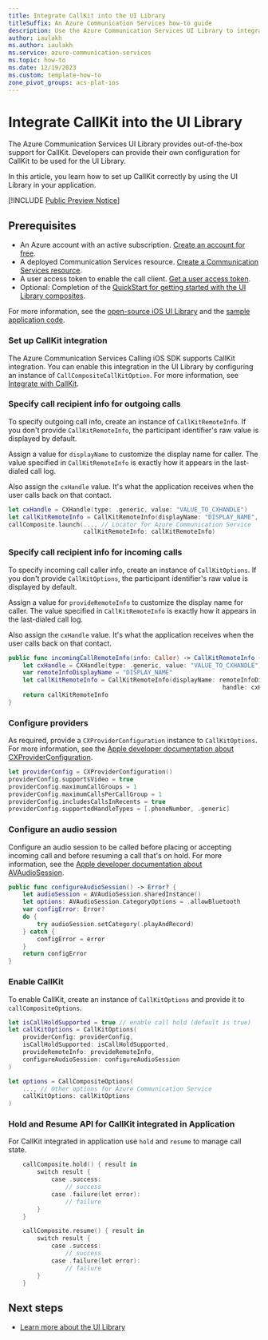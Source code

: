 ```yaml
---
title: Integrate CallKit into the UI Library
titleSuffix: An Azure Communication Services how-to guide
description: Use the Azure Communication Services UI Library to integrate CallKit.
author: iaulakh
ms.author: iaulakh
ms.service: azure-communication-services
ms.topic: how-to 
ms.date: 12/19/2023
ms.custom: template-how-to
zone_pivot_groups: acs-plat-ios
---
```


# Integrate CallKit into the UI Library

The Azure Communication Services UI Library provides out-of-the-box support for CallKit. Developers can provide their own configuration for CallKit to be used for the UI Library.

In this article, you learn how to set up CallKit correctly by using the UI Library in your application.

[!INCLUDE [Public Preview Notice](../../includes/public-preview-include.md)]

## Prerequisites

- An Azure account with an active subscription. [Create an account for free](https://azure.microsoft.com/free/?WT.mc_id=A261C142F).
- A deployed Communication Services resource. [Create a Communication Services resource](../../quickstarts/create-communication-resource.md).
- A user access token to enable the call client. [Get a user access token](../../quickstarts/identity/access-tokens.md).
- Optional: Completion of the [QuickStart for getting started with the UI Library composites](../../quickstarts/ui-library/get-started-composites.md).

For more information, see the [open-source iOS UI Library](https://github.com/Azure/communication-ui-library-ios) and the [sample application code](https://github.com/Azure-Samples/communication-services-ios-quickstarts/tree/main/ui-calling).

### Set up CallKit integration

The Azure Communication Services Calling iOS SDK supports CallKit integration. You can enable this integration in the UI Library by configuring an instance of `CallCompositeCallKitOption`. For more information, see [Integrate with CallKit](../calling-sdk/callkit-integration.md).

### Specify call recipient info for outgoing calls

To specify outgoing call info, create an instance of `CallKitRemoteInfo`. If you don't provide `CallKitRemoteInfo`, the participant identifier's raw value is displayed by default.

Assign a value for `displayName` to customize the display name for caller. The value specified in `CallKitRemoteInfo` is exactly how it appears in the last-dialed call log.

Also assign the `cxHandle` value. It's what the application receives when the user calls back on that contact.

```swift
let cxHandle = CXHandle(type: .generic, value: "VALUE_TO_CXHANDLE")
let callKitRemoteInfo = CallKitRemoteInfo(displayName: "DISPLAY_NAME", handle: cxHandle)
callComposite.launch(..., // Locator for Azure Communication Service
                     callKitRemoteInfo: callKitRemoteInfo)
```

### Specify call recipient info for incoming calls

To specify incoming call caller info, create an instance of `CallKitOptions`. If you don't provide `CallKitOptions`, the participant identifier's raw value is displayed by default.

Assign a value for `provideRemoteInfo` to customize the display name for caller. The value specified in `CallKitRemoteInfo` is exactly how it appears in the last-dialed call log.

Also assign the `cxHandle` value. It's what the application receives when the user calls back on that contact.

```swift
public func incomingCallRemoteInfo(info: Caller) -> CallKitRemoteInfo {
    let cxHandle = CXHandle(type: .generic, value: "VALUE_TO_CXHANDLE")
    var remoteInfoDisplayName = "DISPLAY_NAME"
    let callKitRemoteInfo = CallKitRemoteInfo(displayName: remoteInfoDisplayName,
                                                            handle: cxHandle)
    return callKitRemoteInfo
}
```

### Configure providers

As required, provide a `CXProviderConfiguration` instance to `CallKitOptions`. For more information, see the [Apple developer documentation about CXProviderConfiguration](https://developer.apple.com/documentation/callkit/cxproviderconfiguration).

```swift
let providerConfig = CXProviderConfiguration()
providerConfig.supportsVideo = true
providerConfig.maximumCallGroups = 1
providerConfig.maximumCallsPerCallGroup = 1
providerConfig.includesCallsInRecents = true
providerConfig.supportedHandleTypes = [.phoneNumber, .generic]
```

### Configure an audio session

Configure an audio session to be called before placing or accepting incoming call and before resuming a call that's on hold. For more information, see the [Apple developer documentation about AVAudioSession](https://developer.apple.com/documentation/avfaudio/avaudiosession).

```swift
public func configureAudioSession() -> Error? {
    let audioSession = AVAudioSession.sharedInstance()
    let options: AVAudioSession.CategoryOptions = .allowBluetooth
    var configError: Error?
    do {
        try audioSession.setCategory(.playAndRecord)
    } catch {
        configError = error
    }
    return configError
}
```

### Enable CallKit

To enable CallKit, create an instance of `CallKitOptions` and provide it to `callCompositeOptions`.

```swift
let isCallHoldSupported = true // enable call hold (default is true)
let callKitOptions = CallKitOptions(
    providerConfig: providerConfig,
    isCallHoldSupported: isCallHoldSupported,
    provideRemoteInfo: provideRemoteInfo,
    configureAudioSession: configureAudioSession
)

let options = CallCompositeOptions(
    ..., // Other options for Azure Communication Service
    callKitOptions: callKitOptions
)
```

### Hold and Resume API for CallKit integrated in Application

For CallKit integrated in application use `hold` and `resume` to manage call state.

```kotlin
    callComposite.hold() { result in
        switch result {
            case .success:
                // success
            case .failure(let error):
                // failure
        }
    }

    callComposite.resume() { result in
        switch result {
            case .success:
                // success
            case .failure(let error):
                // failure
        }
    }
```

## Next steps

- [Learn more about the UI Library](../../concepts/ui-library/ui-library-overview.md)
